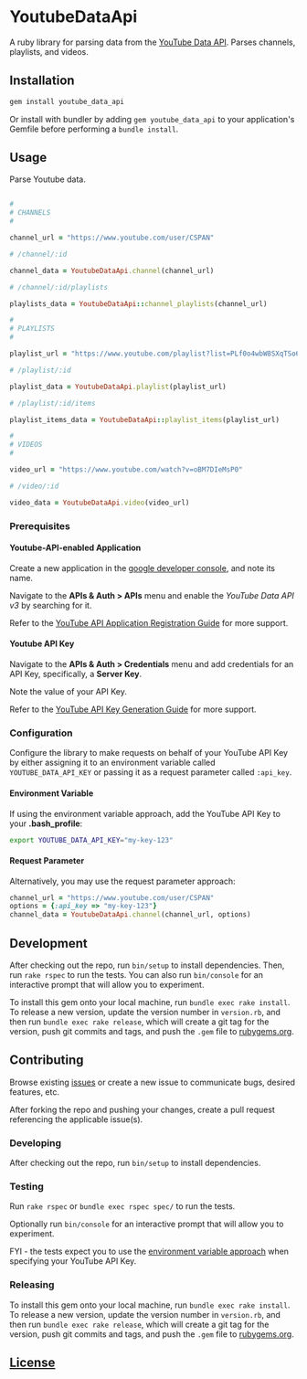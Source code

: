# YoutubeDataApi

A ruby library for parsing data from the [YouTube Data API](https://developers.google.com/youtube/v3/docs/). Parses channels, playlists, and videos.

## Installation

```` rb
gem install youtube_data_api
````

Or install with bundler
 by adding `gem youtube_data_api` to your application's Gemfile
 before performing a `bundle install`.

## Usage

Parse Youtube data.

```` rb

#
# CHANNELS
#

channel_url = "https://www.youtube.com/user/CSPAN"

# /channel/:id

channel_data = YoutubeDataApi.channel(channel_url)

# /channel/:id/playlists

playlists_data = YoutubeDataApi::channel_playlists(channel_url)

#
# PLAYLISTS
#

playlist_url = "https://www.youtube.com/playlist?list=PLf0o4wbW8SXqTSo6iJkolKCKJYBnpo9NZ"

# /playlist/:id

playlist_data = YoutubeDataApi.playlist(playlist_url)

# /playlist/:id/items

playlist_items_data = YoutubeDataApi::playlist_items(playlist_url)

#
# VIDEOS
#

video_url = "https://www.youtube.com/watch?v=oBM7DIeMsP0"

# /video/:id

video_data = YoutubeDataApi.video(video_url)
````

### Prerequisites

#### Youtube-API-enabled Application

Create a new application in the [google developer console](https://console.developers.google.com), and note its name.

Navigate to the **APIs & Auth > APIs** menu and enable the *YouTube Data API v3* by searching for it.

Refer to the
 [YouTube API Application Registration Guide](https://developers.google.com/youtube/registering_an_application)
for more support.

#### Youtube API Key

Navigate to the **APIs & Auth > Credentials** menu and add credentials for an API Key, specifically, a **Server Key**.

Note the value of your API Key.

Refer to the [YouTube API Key Generation Guide](https://developers.google.com/youtube/registering_an_application#Create_API_Keys)
for more support.

### Configuration

Configure the library to make requests on behalf of your YouTube API Key by either assigning it to an environment variable called `YOUTUBE_DATA_API_KEY` or passing it as a request parameter called `:api_key`.

#### Environment Variable

If using the environment variable approach, add the YouTube API Key to your **.bash_profile**:

```` sh
export YOUTUBE_DATA_API_KEY="my-key-123"
````

#### Request Parameter

Alternatively, you may use the request parameter approach:

```` rb
channel_url = "https://www.youtube.com/user/CSPAN"
options = {:api_key => "my-key-123"}
channel_data = YoutubeDataApi.channel(channel_url, options)
````

## Development

After checking out the repo, run `bin/setup` to install dependencies. Then, run `rake rspec` to run the tests. You can also run `bin/console` for an interactive prompt that will allow you to experiment.

To install this gem onto your local machine, run `bundle exec rake install`. To release a new version, update the version number in `version.rb`, and then run `bundle exec rake release`, which will create a git tag for the version, push git commits and tags, and push the `.gem` file to [rubygems.org](https://rubygems.org).

## Contributing

Browse existing [issues](https://github.com/data-creative/youtube-data-api-ruby/issues) or create a new issue to communicate bugs, desired features, etc.

After forking the repo and pushing your changes, create a pull request referencing the applicable issue(s).

### Developing

After checking out the repo, run `bin/setup` to install dependencies.

### Testing

Run `rake rspec` or `bundle exec rspec spec/` to run the tests.

Optionally run `bin/console` for an interactive prompt that will allow you to experiment.

FYI - the tests expect you to use the [environment variable approach](#environment-variable) when specifying your YouTube API Key.

### Releasing

To install this gem onto your local machine, run `bundle exec rake install`. To release a new version, update the version number in `version.rb`, and then run `bundle exec rake release`, which will create a git tag for the version, push git commits and tags, and push the `.gem` file to [rubygems.org](https://rubygems.org).

## [License](LICENSE.txt)

